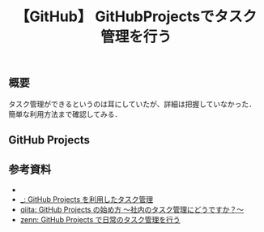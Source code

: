 ﻿---
title: 【GitHub】 GitHubProjectsでタスク管理を行う
tags:
  - GitHub
updated_at: ''
id: 5bdfa586-0207-48e8-a1e9-8226aa583cc6
---

## 概要
タスク管理ができるというのは耳にしていたが、詳細は把握していなかった．
簡単な利用方法まで確認してみる．

## GitHub Projects

##

## 参考資料

- []()
- [_: GitHub Projects を利用したタスク管理](https://user-first.ikyu.co.jp/entry/2023/11/09/175121)
- [qiita: GitHub Projects の始め方 〜社内のタスク管理にどうですか？〜](https://qiita.com/gotanda_kazutaka/items/ee2d330f1bd5fc9694e3)
- [zenn: GitHub Projects で日常のタスク管理を行う](https://zenn.dev/t4t5u0/articles/f3aeb3895fd1fb)

